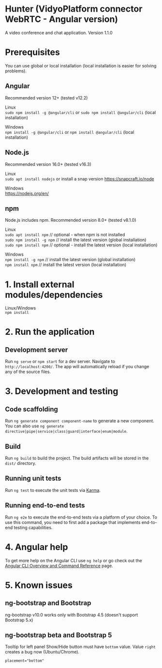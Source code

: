 # Hunter (VidyoPlatform connector WebRTC - Angular version)

A video conference and chat application.
Version 1.1.0

# Prerequisites

You can use global or local installation (local installation is easier for solving problems).

## Angular 

Recommended version 12+ (tested v12.2)

Linux<br>
`sudo npm install -g @angular/cli` or `sudo npm install @angular/cli` (local installation)

Windows<br>
`npm install -g @angular/cli` or `npm install @angular/cli` (local installation)

## Node.js

Recommended version 16.0+ (tested v16.3)

Linux<br>
`sudo apt install nodejs` or install a snap version https://snapcraft.io/node

Windows <br>
https://nodejs.org/en/

## npm

Node.js includes npm.
Recommended version 8.0+ (tested v8.1.0)

Linux<br>
`sudo apt install npm` // optional - when npm is not installed      
`sudo npm install -g npm` // install the latest version (global installation) <br>
`sudo npm install npm` // optional - install the latest version (local installation)

Windows<br>
`npm install -g npm` // install the latest version (global installation)<br>
`npm install npm`    // install the latest version (local installation)

# 1. Install external modules/dependencies

Linux/Windows<br>
`npm install`

# 2. Run the application

## Development server

Run `ng serve` or `npm start` for a dev server. Navigate to `http://localhost:4200/`. The app will automatically reload if you change any of the source files.

# 3. Development and testing

## Code scaffolding

Run `ng generate component component-name` to generate a new component. You can also use `ng generate directive|pipe|service|class|guard|interface|enum|module`.

## Build

Run `ng build` to build the project. The build artifacts will be stored in the `dist/` directory.

## Running unit tests

Run `ng test` to execute the unit tests via [Karma](https://karma-runner.github.io).

## Running end-to-end tests

Run `ng e2e` to execute the end-to-end tests via a platform of your choice. To use this command, you need to first add a package that implements end-to-end testing capabilities.

# 4. Angular help

To get more help on the Angular CLI use `ng help` or go check out the [Angular CLI Overview and Command Reference](https://angular.io/cli) page.

# 5. Known issues

## ng-bootstrap and Bootstrap

ng-bootstrap v10.0 works only with Bootstrap 4.5 (doesn't support Bootstrap 5.x)

## ng-bootstrap beta and Bootstrap 5

Tooltip for left panel Show/Hide button must have `bottom` value. Value `right` creates a bug now (Ubuntu/Chrome).

`placement="bottom"`

